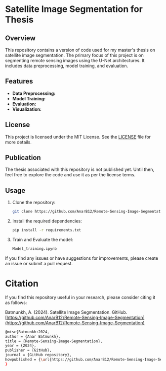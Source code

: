 # Satellite Image Segmentation for Thesis

## Overview

This repository contains a version of code used for my master's thesis on satellite image segmentation. The primary focus of this project is on segmenting remote sensing images using the U-Net architectures. It includes data preprocessing, model training, and evaluation.

## Features

- **Data Preprocessing:** 
- **Model Training:** 
- **Evaluation:**
- **Visualization:** 

## License

This project is licensed under the MIT License. See the [LICENSE](LICENSE) file for more details.

## Publication

The thesis associated with this repository is not published yet. Until then, feel free to explore the code and use it as per the license terms. 

## Usage

1. Clone the repository:
    ```bash
    git clone https://github.com/AnarB12/Remote-Sensing-Image-Segmentation.git
    ```
2. Install the required dependencies:
    ```bash
    pip install -r requirements.txt
    ```
3. Train and Evaluate the model:
    ```bash
    Model_training.ipynb
    ```


If you find any issues or have suggestions for improvements, please create an issue or submit a pull request.


# Citation

If you find this repository useful in your research, please consider citing it as follows:

Batmunkh, A. (2024). Satellite Image Segmentation. GitHub. [https://github.com/AnarB12/Remote-Sensing-Image-Segmentation](https://github.com/AnarB12/Remote-Sensing-Image-Segmentation)

```bash
@misc{Batmunkh:2024,
author = {Anar Batmunkh},
title = {Remote-Sensing-Image-Segmentation},
year = {2024},
publisher = {GitHub},
journal = {GitHub repository},
howpublished = {\url{https://github.com/AnarB12/Remote-Sensing-Image-Segmentation}},
}
```
